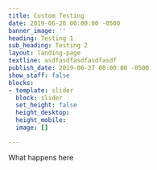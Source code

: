 ```yaml
---
title: Custom Testing
date: 2019-06-26 00:00:00 -0500
banner_image: ''
heading: Testing 1
sub_heading: Testing 2
layout: landing-page
textline: asdfasdfasdfasdfasdf
publish_date: 2019-06-27 00:00:00 -0500
show_staff: false
blocks:
- template: slider
  block: slider
  set_height: false
  height_desktop: 
  height_mobile: 
  image: []

---
```

What happens here